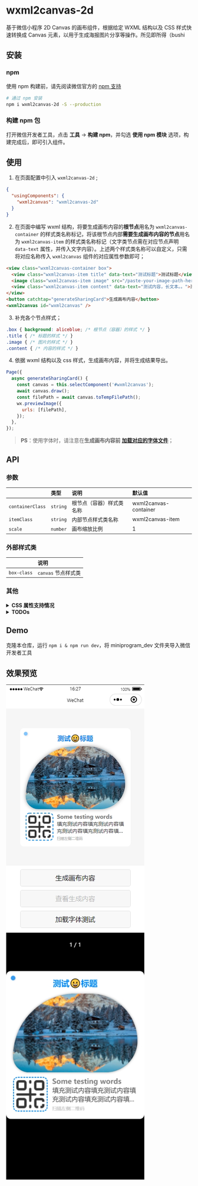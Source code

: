 # wxml2canvas-2d

基于微信小程序 2D Canvas 的画布组件，根据给定 WXML 结构以及 CSS 样式快速转换成 Canvas 元素，以用于生成海报图片分享等操作。所见即所得（bushi

## 安装

### npm

使用 npm 构建前，请先阅读微信官方的 [npm 支持](https://developers.weixin.qq.com/miniprogram/dev/devtools/npm.html)

```bash
# 通过 npm 安装
npm i wxml2canvas-2d -S --production
```

### 构建 npm 包

打开微信开发者工具，点击 **工具** -> **构建 npm**，并勾选 **使用 npm 模块** 选项，构建完成后，即可引入组件。

## 使用

1. 在页面配置中引入 `wxml2canvas-2d` ;
```json
{
  "usingComponents": {
    "wxml2canvas": "wxml2canvas-2d"
  }
}
```
2. 在页面中编写 wxml 结构，将要生成画布内容的**根节点**用名为 `wxml2canvas-container` 的样式类名称标记，将该根节点内部**需要生成画布内容的节点**用名为 `wxml2canvas-item` 的样式类名称标记（文字类节点需在对应节点声明 `data-text` 属性，并传入文字内容）。上述两个样式类名称可以自定义，只需将对应名称传入 `wxml2canvas` 组件的对应属性参数即可；
```html
<view class="wxml2canvas-container box">
  <view class="wxml2canvas-item title" data-text="测试标题">测试标题</view>
  <image class="wxml2canvas-item image" src="/paste-your-image-path-here.png" />
  <view class="wxml2canvas-item content" data-text="测试内容，长文本。。">测试内容，长文本。。</view>
</view>
<button catchtap="generateSharingCard">生成画布内容</button>
<wxml2canvas id="wxml2canvas" />
```
3. 补充各个节点样式；
```css
.box { background: aliceblue; /* 根节点（容器）的样式 */ }
.title { /* 标题的样式 */ }
.image { /* 图片的样式 */ }
.content { /* 内容的样式 */ }
```
4. 依据 wxml 结构以及 css 样式，生成画布内容，并将生成结果导出。
```javascript
Page({
  async generateSharingCard() {
    const canvas = this.selectComponent('#wxml2canvas');
    await canvas.draw();
    const filePath = await canvas.toTempFilePath();
    wx.previewImage({
      urls: [filePath],
    });
  },
});
```

> **PS**：使用字体时，请注意在**生成画布内容前** [**加载对应的字体文件**](https://developers.weixin.qq.com/miniprogram/dev/api/ui/font/wx.loadFontFace.html)；

## API

### 参数

||类型|说明|默认值|
|:-|:-|:-|:-|
|`containerClass`|`string`|根节点（容器）样式类名称|wxml2canvas-container|
|`itemClass`|`string`|内部节点样式类名称|wxml2canvas-item|
|`scale`|`number`|画布缩放比例|1|

### 外部样式类

||说明|
|:-|:-|
|`box-class`|`canvas` 节点样式类|

### 其他

<details>
  <summary><b>CSS 属性支持情况</b></summary>
  <br>

  > 基础属性：width，height，padding、margin 等布局相关属性不谈

  <table>
    <tr>
      <th colspan="2">属性</th>
      <th>说明</th>
    </tr>
    <tr>
      <td colspan="2">background</td>
      <td>背景，暂仅支持单一颜色</td>
    </tr>
    <tr>
      <td colspan="2">background-color</td>
      <td>背景颜色，支持</td>
    </tr>
    <tr>
      <td rowspan="3">border</td>
      <td>border-width</td>
      <td>边框宽度，暂仅支持四边同宽</td>
    </tr>
    <tr>
      <td>border-style</td>
      <td>边框样式，暂仅支持 solid 和 dashed</td>
    </tr>
    <tr>
      <td>border-color</td>
      <td>边框颜色，支持</td>
    </tr>
    <tr>
      <td colspan="2">opacity</td>
      <td>透明度，支持</td>
    </tr>
    <tr>
      <td colspan="2">box-shadow</td>
      <td>阴影，暂仅支持单一阴影</td>
    </tr>
    <tr>
      <td colspan="2">border-radius</td>
      <td>圆角，支持</td>
    </tr>
    <tr>
      <td colspan="2">font-family</td>
      <td>字体，支持</td>
    </tr>
    <tr>
      <td colspan="2">font-size</td>
      <td>字体大小，支持</td>
    </tr>
    <tr>
      <td colspan="2">font-weight</td>
      <td>字重，支持</td>
    </tr>
    <tr>
      <td colspan="2">text-align</td>
      <td>文本对齐，支持</td>
    </tr>
    <tr>
      <td colspan="2">line-height</td>
      <td>行高，支持</td>
    </tr>
    <tr>
      <td colspan="2">text-overflow</td>
      <td>文字溢出处理，支持</td>
    </tr>
    <tr>
      <td colspan="2">color</td>
      <td>文字颜色，支持</td>
    </tr>
  </table>
</details>
<details>
  <summary><b>TODOs</b></summary>
  <br>

  - [ ] 支持 background-image 等背景图片样式
  - [ ] 支持渐变类 background，Gradients
  - [ ] 支持多重 background，多重 box-shadow
</details>

## Demo

克隆本仓库，运行 `npm i & npm run dev`，将 miniprogram_dev 文件夹导入微信开发者工具

## 效果预览

![效果预览](screenshot-0.png)
![效果预览](screenshot-1.png)
